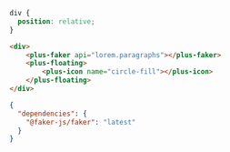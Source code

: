```css [style]
div {
  position: relative;
}
```

```html [template]
<div>
    <plus-faker api="lorem.paragraphs"></plus-faker>
    <plus-floating>
        <plus-icon name="circle-fill"></plus-icon>
    </plus-floating>
</div>
```

```json [settings]
{
  "dependencies": {
    "@faker-js/faker": "latest"
  }
}
```
